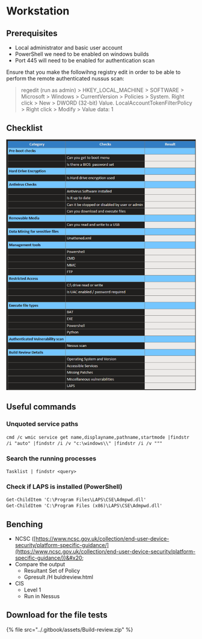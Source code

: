 # Workstation

## Prerequisites

* Local administrator and basic user account
* PowerShell we need to be enabled on windows builds
* Port 445 will need to be enabled for authentication scan

Ensure that you make the followihng registry edit in order to be able to perform the remote authenticated nussus scan:

> regedit (run as admin) > HKEY\_LOCAL\_MACHINE > SOFTWARE > Microsoft > Windows > CurrentVersion > Policies > System. Right click > New > DWORD (32-bit) Value. LocalAccountTokenFilterPolicy > Right click > Modify > Value data: 1

## Checklist

![](<../.gitbook/assets/image (4).png>)

## Useful commands

### Unquoted service paths

```
cmd /c wmic service get name,displayname,pathname,startmode |findstr /i "auto" |findstr /i /v "c:\windows\\" |findstr /i /v """
```

### Search the running processes

```
Tasklist | findstr <query>
```

### Check if LAPS is installed (PowerShell)

```
Get-ChildItem 'C:\Program Files\LAPS\CSE\Admpwd.dll'
Get-ChildItem 'C:\Program Files (x86)\LAPS\CSE\Admpwd.dll'
```

## Benching

* NCSC ([https://www.ncsc.gov.uk/collection/end-user-device-security/platform-specific-guidance/](https://www.ncsc.gov.uk/collection/end-user-device-security/platform-specific-guidance/))&#x20;
* &#x20;Compare the output
  * Resultant Set of Policy&#x20;
  * Gpresult /H buldreview.html
* CIS&#x20;
  * Level 1&#x20;
  * Run in Nessus

## Download for the file tests

{% file src="../.gitbook/assets/Build-review.zip" %}
